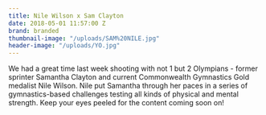 ```yaml
---
title: Nile Wilson x Sam Clayton
date: 2018-05-01 11:57:00 Z
brand: branded
thumbnail-image: "/uploads/SAM%20NILE.jpg"
header-image: "/uploads/YO.jpg"
---
```


We had a great time last week shooting with not 1 but 2 Olympians - former sprinter Samantha Clayton and current Commonwealth Gymnastics Gold medalist Nile Wilson. Nile put Samantha through her paces in a series of gymnastics-based challenges testing all kinds of physical and mental strength. Keep your eyes peeled for the content coming soon on!
